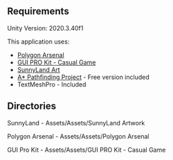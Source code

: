 ## Requirements
Unity Version: 2020.3.40f1

This application uses: 
* [Polygon Arsenal](https://assetstore.unity.com/packages/vfx/particles/polygon-arsenal-109286)
* [GUI PRO Kit - Casual Game](https://assetstore.unity.com/packages/2d/gui/gui-pro-casual-game-176695)
* [SunnyLand Art](https://assetstore.unity.com/packages/2d/characters/sunny-land-103349)
* [A* Pathfinding Project](https://arongranberg.com/astar/) - Free version included
* TextMeshPro - Included

## Directories
SunnyLand - Assets/Assets/SunnyLand Artwork

Polygon Arsenal - Assets/Assets/Polygon Arsenal

GUI Pro Kit - Assets/Assets/GUI PRO Kit - Casual Game

